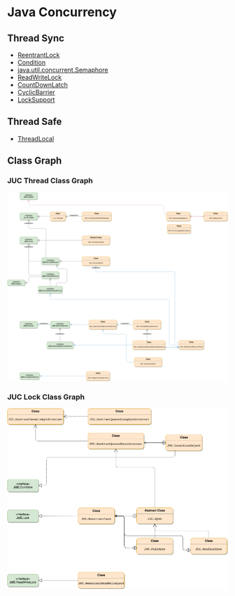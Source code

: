 # Java Concurrency

## Thread Sync
* [ReentrantLock](sync/ReentrantLock.md)
* [Condition](sync/Condition.md)
* [java.util.concurrent.Semaphore ](sync/Semaphore.md)
* [ReadWriteLock](sync/ReadWriteLock.md)
* [CountDownLatch](sync/CountDownLatch.md)
* [CyclicBarrier](sync/CyclicBarrier.md)
* [LockSupport](sync/LockSupport.md)

## Thread Safe
* [ThreadLocal](safe/ThreadLocal.md)

## Class Graph
### JUC Thread Class Graph
![](pic/JUC-Thread-Class-Map.png)

### JUC Lock Class Graph
![](pic/JUC-Locks-Class-Map.png)